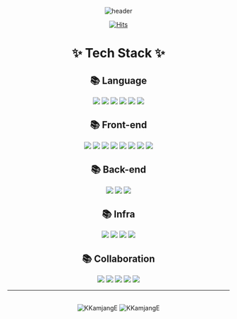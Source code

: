 <div align="center">
  
![header](https://capsule-render.vercel.app/api?type=waving&color=0:a82da8,100:da8f00&height=230&section=header&text=Jemin&desc="Hi.%20I`m%20a%20Front-end%20Engineer"&fontAlign=50&fontAlignY=35&fontSize=50&fontColor=ffffff)

[![Hits](https://hits.seeyoufarm.com/api/count/incr/badge.svg?url=https%3A%2F%2Fgithub.com%2FKKamjangE%2Fhit-counter&count_bg=%23408CCA&title_bg=%23555555&icon=github.svg&icon_color=%23E7E7E7&title=KKamjangE&edge_flat=false)](https://hits.seeyoufarm.com)

# ✨ Tech Stack ✨

## 📚 Language
<img src="https://img.shields.io/badge/JavaScript-F7DF1E?style=for-the-badge&logo=Javascript&logoColor=white"/>
<img src="https://img.shields.io/badge/TypeScript-3178C6?style=for-the-badge&logo=TypeScript&logoColor=white"/>
<img src="https://img.shields.io/badge/HTML5-E34F26?style=for-the-badge&logo=HTML5&logoColor=white"/>
<img src="https://img.shields.io/badge/CSS3-1572B6?style=for-the-badge&logo=CSS3&logoColor=white"/>
<img src="https://img.shields.io/badge/Python-3776AB?style=for-the-badge&logo=python&logoColor=white"/>
<img src="https://img.shields.io/badge/Clang-A8B9CC?style=for-the-badge&logo=c&logoColor=white"/>

## 📚 Front-end
<img src="https://img.shields.io/badge/React-61DAFB?style=for-the-badge&logo=React&logoColor=white"/>
<img src="https://img.shields.io/badge/Next-000000?style=for-the-badge&logo=nextdotjs&logoColor=white"/>
<img src="https://img.shields.io/badge/Redux-764ABC?style=for-the-badge&logo=redux&logoColor=white"/>
<img src="https://img.shields.io/badge/Axios-5A29E4?style=for-the-badge&logo=axios&logoColor=white"/>
<img src="https://img.shields.io/badge/Framer-0055FF?style=for-the-badge&logo=framer&logoColor=white"/>
<img src="https://img.shields.io/badge/Vite-646CFF?style=for-the-badge&logo=vite&logoColor=white"/>
<img src="https://img.shields.io/badge/Styled-DB7093?style=for-the-badge&logo=styledcomponents&logoColor=white"/>
<img src="https://img.shields.io/badge/React Query-FF4154?style=for-the-badge&logo=reactquery&logoColor=white"/>

## 📚 Back-end
<img src="https://img.shields.io/badge/Firebase-FFCA28?style=for-the-badge&logo=firebase&logoColor=white"/>
<img src="https://img.shields.io/badge/SpringBoot-6DB33F?style=for-the-badge&logo=springboot&logoColor=white"/>
<img src="https://img.shields.io/badge/MongoDB-47A248?style=for-the-badge&logo=mongodb&logoColor=white"/>

## 📚 Infra
<img src="https://img.shields.io/badge/AWS amplify-FF9900?style=for-the-badge&logo=awsamplify&logoColor=white"/>
<img src="https://img.shields.io/badge/amazon EC2-FF9900?style=for-the-badge&logo=amazonec2&logoColor=white"/>
<img src="https://img.shields.io/badge/amazon S3-569A31?style=for-the-badge&logo=amazons3&logoColor=white"/>
<img src="https://img.shields.io/badge/Docker-2496ED?style=for-the-badge&logo=docker&logoColor=white"/>

## 📚 Collaboration
<img src="https://img.shields.io/badge/Amazon AWS-232F3E?style=for-the-badge&logo=Amazon AWS&logoColor=white"/>
<img src="https://img.shields.io/badge/GitHub-181717?style=for-the-badge&logo=GitHub&logoColor=white"/>
<img src="https://img.shields.io/badge/Vercel-000000?style=for-the-badge&logo=vercel&logoColor=white"/>
<img src="https://img.shields.io/badge/Figma-F24E1E?style=for-the-badge&logo=figma&logoColor=white"/>
<img src="https://img.shields.io/badge/Trello-0052CC?style=for-the-badge&logo=Trello&logoColor=white"/>

<hr>
<br>
<img src="https://github-readme-stats.vercel.app/api?username=KKamjangE&show_icons=true&locale=en" alt="KKamjangE" />
<img src="https://github-readme-stats.vercel.app/api/top-langs?username=KKamjangE&show_icons=true&locale=en&layout=compact" alt="KKamjangE" />
</div>
